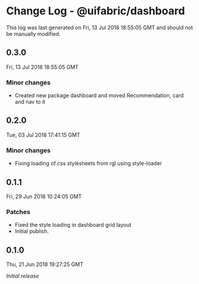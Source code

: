 # Change Log - @uifabric/dashboard

This log was last generated on Fri, 13 Jul 2018 18:55:05 GMT and should not be manually modified.

## 0.3.0
Fri, 13 Jul 2018 18:55:05 GMT

### Minor changes

- Created new package dashboard and moved Recommendation, card and nav to it 

## 0.2.0
Tue, 03 Jul 2018 17:41:15 GMT

### Minor changes

- Fixing loading of css stylesheets from rgl using style-loader

## 0.1.1
Fri, 29 Jun 2018 10:24:05 GMT

### Patches

- Fixed the style loading in dashboard grid layout
- Initial publish.

## 0.1.0
Thu, 21 Jun 2018 19:27:25 GMT

*Initial release*

